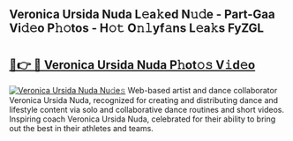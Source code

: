 ## Veronica Ursida Nuda L𝚎a𝚔ed N𝚞𝚍e - Part-Gaa Vi𝚍𝚎o P𝚑𝚘tos - H𝚘𝚝 O𝚗𝚕yf𝚊ns L𝚎a𝚔s FyZGL

# <h2><a href="http://kfcz6l.oniu.top/?m=Veronica+Ursida+Nuda">🔗👉 🔴 Veronica Ursida Nuda P𝚑ot𝚘𝚜 V𝚒d𝚎o</a></h2>

[![Veronica Ursida Nuda Nu𝚍e𝚜](https://i.imgur.com/0qMVB7G.gif)](http://kfcz6l.oniu.top/?m=Veronica+Ursida+Nuda)
Web-based artist and dance collaborator Veronica Ursida Nuda, recognized for creating and distributing dance and lifestyle content via solo and collaborative dance routines and short videos. Inspiring coach Veronica Ursida Nuda, celebrated for their ability to bring out the best in their athletes and teams.  

